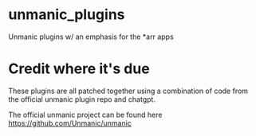# unmanic_plugins
Unmanic plugins w/ an emphasis for the *arr apps

# Credit where it's due
These plugins are all patched together using a combination of code from the official unmanic plugin repo and chatgpt.

The official unmanic project can be found here
https://github.com/Unmanic/unmanic
